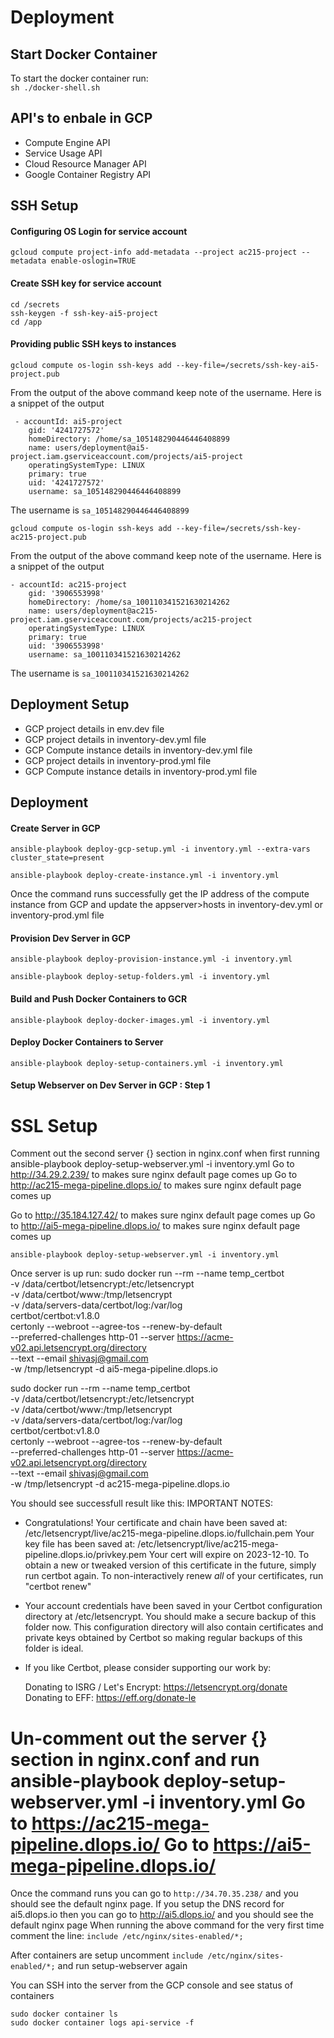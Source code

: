 # Deployment

## Start Docker Container
To start the docker container run:  
`sh ./docker-shell.sh`

## API's to enbale in GCP
* Compute Engine API
* Service Usage API
* Cloud Resource Manager API
* Google Container Registry API

## SSH Setup
#### Configuring OS Login for service account
```
gcloud compute project-info add-metadata --project ac215-project --metadata enable-oslogin=TRUE
```

#### Create SSH key for service account
```
cd /secrets
ssh-keygen -f ssh-key-ai5-project
cd /app
```

#### Providing public SSH keys to instances
```
gcloud compute os-login ssh-keys add --key-file=/secrets/ssh-key-ai5-project.pub
```
From the output of the above command keep note of the username. Here is a snippet of the output 
```
 - accountId: ai5-project
    gid: '4241727572'
    homeDirectory: /home/sa_105148290446446408899
    name: users/deployment@ai5-project.iam.gserviceaccount.com/projects/ai5-project
    operatingSystemType: LINUX
    primary: true
    uid: '4241727572'
    username: sa_105148290446446408899
```
The username is `sa_105148290446446408899`




```
gcloud compute os-login ssh-keys add --key-file=/secrets/ssh-key-ac215-project.pub
```
From the output of the above command keep note of the username. Here is a snippet of the output 
```
- accountId: ac215-project
    gid: '3906553998'
    homeDirectory: /home/sa_100110341521630214262
    name: users/deployment@ac215-project.iam.gserviceaccount.com/projects/ac215-project
    operatingSystemType: LINUX
    primary: true
    uid: '3906553998'
    username: sa_100110341521630214262
```
The username is `sa_100110341521630214262`


## Deployment Setup
* GCP project details in env.dev file
* GCP project details in inventory-dev.yml file
* GCP Compute instance details in inventory-dev.yml file
* GCP project details in inventory-prod.yml file
* GCP Compute instance details in inventory-prod.yml file

## Deployment
#### Create Server in GCP
```
ansible-playbook deploy-gcp-setup.yml -i inventory.yml --extra-vars cluster_state=present

ansible-playbook deploy-create-instance.yml -i inventory.yml

```
Once the command runs successfully get the IP address of the compute instance from GCP and update the appserver>hosts in inventory-dev.yml or inventory-prod.yml file

#### Provision Dev Server in GCP
```
ansible-playbook deploy-provision-instance.yml -i inventory.yml
```

```
ansible-playbook deploy-setup-folders.yml -i inventory.yml
```

#### Build and Push Docker Containers to GCR
```
ansible-playbook deploy-docker-images.yml -i inventory.yml
```


#### Deploy Docker Containers to Server
```
ansible-playbook deploy-setup-containers.yml -i inventory.yml
```

#### Setup Webserver on Dev Server in GCP : Step 1
# SSL Setup
Comment out the second server {} section in nginx.conf when first running ansible-playbook deploy-setup-webserver.yml -i inventory.yml
Go to http://34.29.2.239/ to makes sure nginx default page comes up
Go to http://ac215-mega-pipeline.dlops.io/ to makes sure nginx default page comes up

Go to http://35.184.127.42/ to makes sure nginx default page comes up
Go to http://ai5-mega-pipeline.dlops.io/ to makes sure nginx default page comes up

```
ansible-playbook deploy-setup-webserver.yml -i inventory.yml
```

Once server is up run:
sudo docker run --rm --name temp_certbot \
    -v /data/certbot/letsencrypt:/etc/letsencrypt \
    -v /data/certbot/www:/tmp/letsencrypt \
    -v /data/servers-data/certbot/log:/var/log \
    certbot/certbot:v1.8.0 \
    certonly --webroot --agree-tos --renew-by-default \
    --preferred-challenges http-01 --server https://acme-v02.api.letsencrypt.org/directory \
    --text --email shivasj@gmail.com \
    -w /tmp/letsencrypt -d ai5-mega-pipeline.dlops.io

sudo docker run --rm --name temp_certbot \
    -v /data/certbot/letsencrypt:/etc/letsencrypt \
    -v /data/certbot/www:/tmp/letsencrypt \
    -v /data/servers-data/certbot/log:/var/log \
    certbot/certbot:v1.8.0 \
    certonly --webroot --agree-tos --renew-by-default \
    --preferred-challenges http-01 --server https://acme-v02.api.letsencrypt.org/directory \
    --text --email shivasj@gmail.com \
    -w /tmp/letsencrypt -d ac215-mega-pipeline.dlops.io

You should see successfull result like this:
IMPORTANT NOTES:
 - Congratulations! Your certificate and chain have been saved at:
   /etc/letsencrypt/live/ac215-mega-pipeline.dlops.io/fullchain.pem
   Your key file has been saved at:
   /etc/letsencrypt/live/ac215-mega-pipeline.dlops.io/privkey.pem
   Your cert will expire on 2023-12-10. To obtain a new or tweaked
   version of this certificate in the future, simply run certbot
   again. To non-interactively renew *all* of your certificates, run
   "certbot renew"
 - Your account credentials have been saved in your Certbot
   configuration directory at /etc/letsencrypt. You should make a
   secure backup of this folder now. This configuration directory will
   also contain certificates and private keys obtained by Certbot so
   making regular backups of this folder is ideal.
 - If you like Certbot, please consider supporting our work by:

   Donating to ISRG / Let's Encrypt:   https://letsencrypt.org/donate
   Donating to EFF:                    https://eff.org/donate-le


Un-comment out the server {} section in nginx.conf and run ansible-playbook deploy-setup-webserver.yml -i inventory.yml
Go to https://ac215-mega-pipeline.dlops.io/ 
Go to https://ai5-mega-pipeline.dlops.io/ 
========


<!-- Once the command runs you can go to `http://34.29.2.239/` and you should see the default nginx page. If you setup the DNS record for ac215-mega-pipeline.dlops.io then you can go to http://ac215-mega-pipeline.dlops.io/ and you should see the default nginx page
When running the above command for the very first time comment the line: `include /etc/nginx/sites-enabled/*;` -->




Once the command runs you can go to `http://34.70.35.238/` and you should see the default nginx page. If you setup the DNS record for ai5.dlops.io then you can go to http://ai5.dlops.io/ and you should see the default nginx page
When running the above command for the very first time comment the line: `include /etc/nginx/sites-enabled/*;`







After containers are setup uncomment `include /etc/nginx/sites-enabled/*;` and run setup-webserver again
 
You can SSH into the server from the GCP console and see status of containers
```
sudo docker container ls
sudo docker container logs api-service -f
```